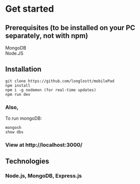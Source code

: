 # Get started

## Prerequisites (to be installed on your PC separately, not with npm)
MongoDB  
Node.JS

## Installation
```
git clone https://github.com/longlostt/mobilePad
npm install
npm i -g nodemon (for real-time updates)
npm run dev
```
### Also,
To run mongoDB:
```
mongosh
show dbs
```
### View at http://localhost:3000/

## Technologies
### Node.js, MongoDB, Express.js
